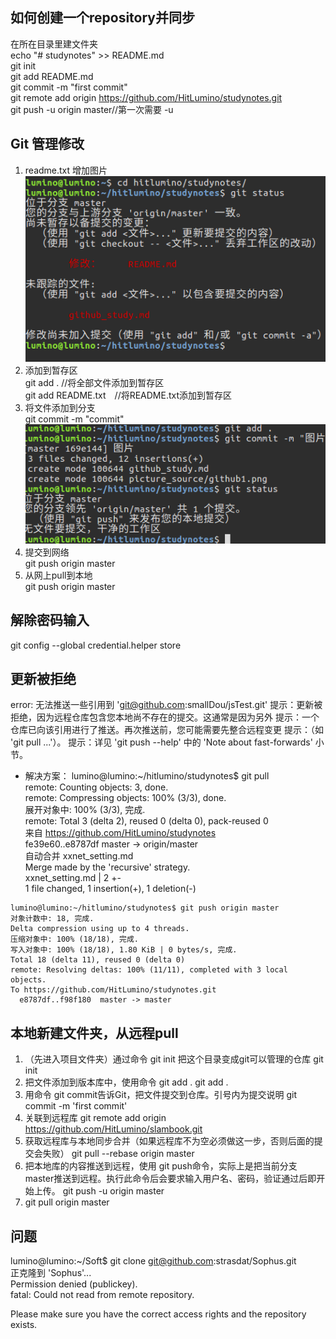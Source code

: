 ## 如何创建一个repository并同步
在所在目录里建文件夹  
echo "# studynotes" >> README.md  
git init  
git add README.md  
git commit -m "first commit"  
git remote add origin https://github.com/HitLumino/studynotes.git  
git push -u origin master//第一次需要 -u   

## Git 管理修改
1. readme.txt 增加图片    
![](picture_source/1.png)
2. 添加到暂存区  
git add . //将全部文件添加到暂存区   
git add README.txt　//将README.txt添加到暂存区    　　　
3. 将文件添加到分支   
git commit -m "commit"  
![](picture_source/2.png)
4. 提交到网络  
git push origin master  
5. 从网上pull到本地  
git push origin master  
## 解除密码输入
git config --global credential.helper store

## 更新被拒绝
error: 无法推送一些引用到 'git@github.com:smallDou/jsTest.git'
提示：更新被拒绝，因为远程仓库包含您本地尚不存在的提交。这通常是因为另外
提示：一个仓库已向该引用进行了推送。再次推送前，您可能需要先整合远程变更
提示：（如 'git pull ...'）。
提示：详见 'git push --help' 中的 'Note about fast-forwards' 小节。  
* 解决方案：
lumino@lumino:~/hitlumino/studynotes$ git pull  
remote: Counting objects: 3, done.  
remote: Compressing objects: 100% (3/3), done.  
展开对象中: 100% (3/3), 完成.  
remote: Total 3 (delta 2), reused 0 (delta 0), pack-reused 0  
来自 https://github.com/HitLumino/studynotes  
   fe39e60..e8787df  master     -> origin/master  
自动合并 xxnet_setting.md  
Merge made by the 'recursive' strategy.  
 xxnet_setting.md | 2 +-  
 1 file changed, 1 insertion(+), 1 deletion(-)  
 ```
lumino@lumino:~/hitlumino/studynotes$ git push origin master   
对象计数中: 18, 完成.  
Delta compression using up to 4 threads.  
压缩对象中: 100% (18/18), 完成.  
写入对象中: 100% (18/18), 1.80 KiB | 0 bytes/s, 完成.  
Total 18 (delta 11), reused 0 (delta 0)  
remote: Resolving deltas: 100% (11/11), completed with 3 local objects.  
To https://github.com/HitLumino/studynotes.git  
   e8787df..f98f180  master -> master  
```
## 本地新建文件夹，从远程pull

1. （先进入项目文件夹）通过命令 git init 把这个目录变成git可以管理的仓库
git init
2. 把文件添加到版本库中，使用命令 git add .
git add .
3. 用命令 git commit告诉Git，把文件提交到仓库。引号内为提交说明
git commit -m 'first commit'
4. 关联到远程库
git remote add origin https://github.com/HitLumino/slambook.git
5. 获取远程库与本地同步合并（如果远程库不为空必须做这一步，否则后面的提交会失败）
git pull --rebase origin master
6. 把本地库的内容推送到远程，使用 git push命令，实际上是把当前分支master推送到远程。执行此命令后会要求输入用户名、密码，验证通过后即开始上传。
git push -u origin master
7. git pull origin master
## 问题
lumino@lumino:~/Soft$ git clone git@github.com:strasdat/Sophus.git  
正克隆到 'Sophus'...  
Permission denied (publickey).  
fatal: Could not read from remote repository.  

Please make sure you have the correct access rights 
and the repository exists.  
